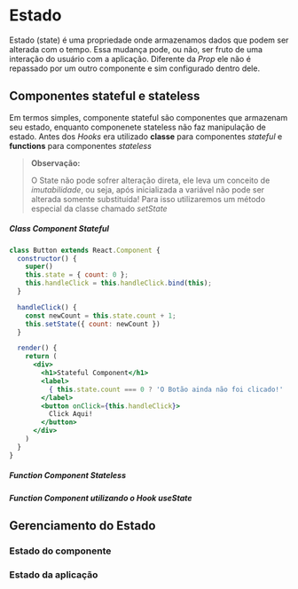 # Estado

Estado (state) é uma propriedade onde armazenamos dados que podem ser alterada com o tempo. Essa mudança pode, ou não, ser fruto de uma interação do usuário com a aplicação.
Diferente da _Prop_ ele não é repassado por um outro componente e sim configurado dentro dele.

## Componentes stateful e stateless

Em termos simples, componente stateful são componentes que armazenam seu estado, enquanto componenete stateless não faz manipulação de estado.
Antes dos _Hooks_ era utilizado **classe** para componentes _stateful_ e **functions** para componentes _stateless_

> **Observação:**
>
> O State não pode sofrer alteração direta, ele leva um conceito de _imutabilidade_, ou seja, após inicializada a variável não pode ser alterada somente substituída!
> Para isso utilizaremos um método especial da classe chamado _setState_

##### Class Component Stateful

```jsx
class Button extends React.Component {
  constructor() {
    super()
    this.state = { count: 0 };
    this.handleClick = this.handleClick.bind(this);
  }

  handleClick() {
    const newCount = this.state.count + 1;
    this.setState({ count: newCount })
  }

  render() {
    return (
      <div>
        <h1>Stateful Component</h1>
        <label>
          { this.state.count === 0 ? 'O Botão ainda não foi clicado!' : `O botão foi clicado ${this.state.count}x`}
        </label>
        <button onClick={this.handleClick}>
          Click Aqui!
        </button>
      </div>
    )
  }
}

```

##### Function Component Stateless

##### Function Component utilizando o Hook _useState_
## Gerenciamento do Estado

### Estado do componente

### Estado da aplicação
